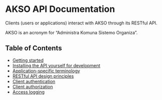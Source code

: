 # AKSO API Documentation
Clients (users or applications) interact with AKSO through its RESTful API.

AKSO is an acronym for “Administra Komuna Sistemo Organiza”.

## Table of Contents
* [Getting started](getting_started.md)
* [Installing the API yourself for development](installation.md)
* [Application-specific terminology](terms.md)
* [RESTful API design principles](restful.md)
* [Client authentication](authentication.md)
* [Client authorization](authorization.md)
* [Access logging](logging.md)
